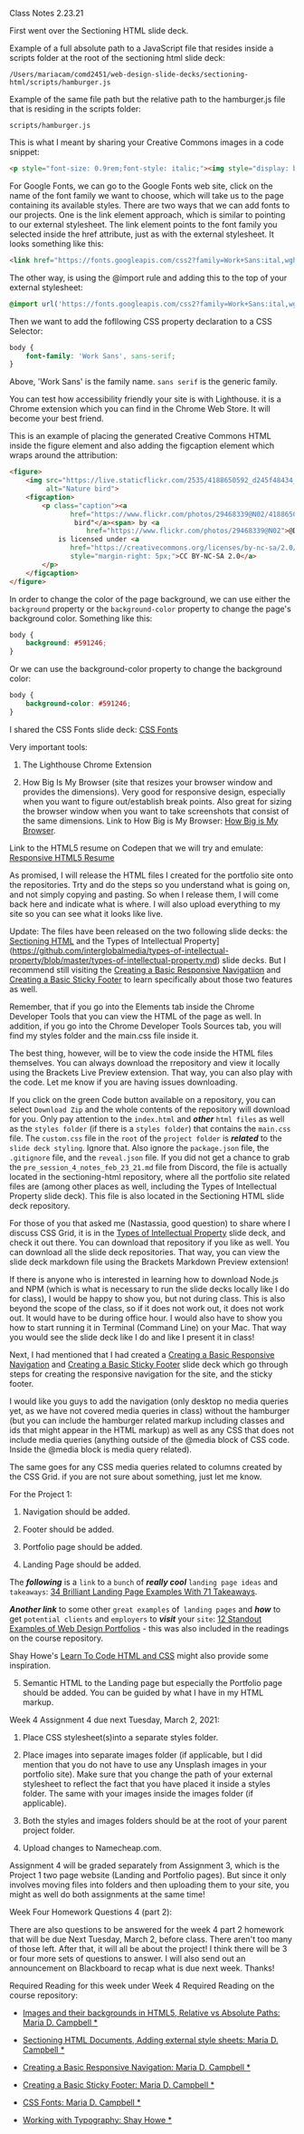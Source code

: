 Class Notes 2.23.21

First went over the Sectioning HTML slide deck.

Example of a full absolute path to a JavaScript file that resides inside a scripts folder at the root of the sectioning html slide deck:

```shell
/Users/mariacam/comd2451/web-design-slide-decks/sectioning-html/scripts/hamburger.js
```

Example of the same file path but the relative path to the hamburger.js file that is residing in the scripts folder:

```shell
scripts/hamburger.js
```

This is what I meant by sharing your Creative Commons images in a code snippet:

```html
<p style="font-size: 0.9rem;font-style: italic;"><img style="display: block;" src="https://upload.wikimedia.org/wikipedia/commons/2/2f/Yorkshire_pigs_at_animal_sanctuary.jpg" alt="File:Yorkshire pigs at animal sanctuary.jpg"><a href="https://commons.wikimedia.org/w/index.php?curid=11762434">"File:Yorkshire pigs at animal sanctuary.jpg"</a><span> by <a href="https://www.flickr.com/photos/28267496@N00">Mark Peters from Baltimore, USA</a></span> is licensed under <a href="https://creativecommons.org/licenses/by/2.0?ref=ccsearch&atype=html" style="margin-right: 5px;">CC BY 2.0</a><a href="https://creativecommons.org/licenses/by/2.0?ref=ccsearch&atype=html" target="_blank" rel="noopener noreferrer" style="display: inline-block;white-space: none;margin-top: 2px;margin-left: 3px;height: 22px !important;"><img style="height: inherit;margin-right: 3px;display: inline-block;" src="https://search.creativecommons.org/static/img/cc_icon.svg?image_id=153f4ff9-c5cc-4897-8328-b378105fa28e" /><img style="height: inherit;margin-right: 3px;display: inline-block;" src="https://search.creativecommons.org/static/img/cc-by_icon.svg" /></a></p>
```

For Google Fonts, we can go to the Google Fonts web site, click on the name of the font family we want to choose, which will take us to the page containing its available styles. There are two ways that we can add fonts to our projects. One is the link element approach, which is similar to pointing to our external stylesheet. The link element points to the font family you selected inside the href attribute, just as with the external stylesheet. It looks something like this:

```html
<link href="https://fonts.googleapis.com/css2?family=Work+Sans:ital,wght@0,300;1,100&display=swap" rel="stylesheet">
```

The other way, is using the @import rule and adding this to the top of your external stylesheet:

```css
@import url('https://fonts.googleapis.com/css2?family=Work+Sans:ital,wght@0,300;1,100&display=swap');
```

Then we want to add the fofllowing CSS property declaration to a CSS Selector:

```css
body {
    font-family: 'Work Sans', sans-serif;
}
```

Above, 'Work Sans' is the family name. `sans serif` is the generic family.

You can test how accessibility friendly your site is with Lighthouse. it is a Chrome extension which you can find in the Chrome Web Store. It will become your best friend.

This is an example of placing the generated Creative Commons HTML inside the figure element and also adding the figcaption element which wraps around the attribution:

```html
<figure>
	<img src="https://live.staticflickr.com/2535/4188650592_d245f48434_b.jpg"
		 alt="Nature bird">
	<figcaption>
		<p class="caption"><a
			   href="https://www.flickr.com/photos/29468339@N02/4188650592">"Nature
				bird"</a><span> by <a
				   href="https://www.flickr.com/photos/29468339@N02">@Doug88888</a></span>
			is licensed under <a
			   href="https://creativecommons.org/licenses/by-nc-sa/2.0/?ref=ccsearch&atype=html"
			   style="margin-right: 5px;">CC BY-NC-SA 2.0</a>
		</p>
	</figcaption>
</figure>
```

In order to change the color of the page background, we can use either the `background` property or the `background-color` property to change the page's background color. Something like this:

```css
body {
    background: #591246;
}
```
Or we can use the background-color property to change the background color:

```css
body {
    background-color: #591246;
}
```

I shared the CSS Fonts slide deck:  [CSS Fonts](github.com/interglobalmedia/css-fonts/blob/master/css-fonts.md)

Very important tools:

1. The Lighthouse Chrome Extension

2. How Big Is My Browser (site that resizes your browser window and provides the dimensions). Very good for responsive design, especially when you want to figure out/establish break points. Also great for sizing the browser window when you want to take screenshots that consist of the same dimensions. Link to How Big is My Browser:  [How Big is My Browser](http://howbigismybrowser.com/).

Link to the HTML5 resume on Codepen that we will try and emulate: [Responsive HTML5 Resume](codepen.io/jaredpearce/pen/iBdxb)

As promised, I will release the HTML files I created for the portfolio site onto the repositories. Trty and do the steps so you understand what is going on, and not simply copying and pasting. So when I release them, I will come back here and indicate what is where. I will also upload everything to my site so you can see what it looks like live.

Update: The files have been released on the two following slide decks: the [Sectioning HTML](https://github.com/interglobalmedia/sectioning-html/blob/master/sectioning-html.md) and the Types of Intellectual Property](https://github.com/interglobalmedia/types-of-intellectual-property/blob/master/types-of-intellectual-property.md) slide decks. But I recommend still visiting the [Creating a Basic Responsive Navigatiion](https://github.com/interglobalmedia/basic-responsive-navigation/blob/master/basic-responsive-navigation.md) and [Creating a Basic Sticky Footer](https://github.com/interglobalmedia/basic-sticky-footer/blob/master/basic-sticky-footer.md) to learn specifically about those two features as well.

Remember, that if you go into the Elements tab inside the Chrome Developer Tools that you can view the HTML of the page as well. In addition, if you go into the Chrome Developer Tools Sources tab, you will find my styles folder and the main.css file inside it.

The best thing, however, will be to view the code inside the HTML files themselves. You can always download the rrepository and view it locally using the Brackets Live Preview extension. That way, you can also play with the code. Let me know if you are having issues downloading.

If you click on the green Code button available on a repository, you can select `Download Zip` and the whole contents of the repository will download for you. Only pay attention to the `index.html` and ***other*** `html files` as well as the `styles folder` (if there is a `styles folder`)  that contains the `main.css` file. The `custom.css` file in the `root` of the `project folder` is ***related*** to the  `slide deck styling`. Ignore that. Also ignore the `package.json` file, the` .gitignore` file, and the `reveal.json` file. If you did not get a chance to grab the `pre_session_4_notes_feb_23_21.md` file from Discord, the file is actually located in the sectioning-html repository, where all the portfolio site related files are (among other places as well, including the Types of Intellectual Property slide deck). This file is also located in the Sectioning HTML slide deck repository.

For those of you that asked me (Nastassia, good question) to share where I discuss CSS Grid, it is in the [Types of Intellectual Property](https://github.com/interglobalmedia/types-of-intellectual-property/blob/master/types-of-intellectual-property.md) slide deck, and check it out there. You can download that repository if you like as well. You can download all the slide deck repositories. That way, you can view the slide deck markdown file using the Brackets Markdown Preview extension!

If there is anyone who is interested in learning how to download Node.js and NPM (which is what is necessary to run the slide decks locally like I do for class), I would be happy to show you, but not during class. This is also beyond the scope of the class, so if it does not work out,  it does not work out. It would have to be during office hour. I would also have to show you how to start running it in Terminal (Command Line) on your Mac. That way you would see the slide deck like I do and like I present it in class!

Next, I had mentioned that I had created a [Creating a Basic Responsive Navigation](https://github.com/interglobalmedia/basic-responsive-navigation/blob/master/basic-responsive-navigation.md) and [Creating a Basic Sticky Footer](https://github.com/interglobalmedia/basic-sticky-footer/blob/master/basic-sticky-footer.md) slide deck which go through steps for creating the responsive navigation for the site, and the sticky footer.

I would like you guys to add the navigation (only desktop no media queries yet, as we have not covered media queries in class) without the hamburger (but you can include the hamburger related markup including classes and ids that might appear in the HTML markup) as well as any CSS that does not include media queries (anything outside of the @media block of CSS code. Inside the @media block is media query related).

The same goes for any CSS media queries related to columns created by the CSS Grid. if you are not sure about something, just let me know.

For the Project 1:

1. Navigation should be added.

2. Footer should be added.

3. Portfolio page should be added.

4. Landing Page should be added.

The ***following*** is a `link` to a `bunch` of ***really cool*** `landing page ideas` and `takeaways`: [34 Brilliant Landing Page Examples
With 71 Takeaways](https://klientboost.com/cro/landing-page-examples/).

***Another link*** to some other `great examples` of` landing pages` and ***how*** to get `potential clients` and `employers` to ***visit*** your `site`:  [12 Standout Examples of Web Design Portfolios](https://elementor.com/blog/web-design-portfolio-examples/) - this was also included in the readings on the course repository.

Shay Howe's [Learn To Code HTML and CSS](https://learn.shayhowe.com/) might also provide some inspiration.

5. Semantic HTML to the Landing page but especially the Portfolio page should be added. You can be guided by what I have in my HTML markup.

Week 4 Assignment 4 due next Tuesday, March 2, 2021:

1. Place CSS stylesheet(s)into a separate styles folder.

2. Place images into separate images folder (if applicable, but I did mention that you do not have to use any Unsplash images in your portfolio site). Make sure that you change the path of your external stylesheet to reflect the fact that you have placed it inside a styles folder. The same with your images inside the images folder (if applicable).

3. Both the styles and images folders should be at the root of your parent project folder.

4. Upload changes to Namecheap.com.

Assignment 4 will be graded separately from Assignment 3, which is the Project 1 two page website (Landing and Portfolio pages). But since it only involves moving files into folders and then uploading them to your site, you might as well do both assignments at the same time!

Week Four Homework Questions 4 (part 2):

There are also questions to be answered for the week 4 part 2 homework that will be due Next Tuesday, March 2, before class.
There aren't too many of those left. After that, it will all be about the project! I think there will be 3 or four more sets of questions to answer. I will also send out an announcement on Blackboard to recap what is due next week. Thanks!

Required Reading for this week under Week 4 Required Reading on the course repository:

+ [Images and their backgrounds in HTML5, Relative vs Absolute Paths: Maria D. Campbell *](https://github.com/interglobalmedia/image-backgrounds-rel-abs-paths/blob/master/image-backgrounds-rel-abs-paths.md)

+ [Sectioning HTML Documents, Adding external style sheets: Maria D. Campbell *](https://github.com/interglobalmedia/sectioning-html/blob/master/sectioning-html.md)

+ [Creating a Basic Responsive Navigation: Maria D. Campbell *](https://github.com/interglobalmedia/basic-responsive-navigation/blob/master/basic-responsive-navigation.md)

+ [Creating a Basic Sticky Footer: Maria D. Campbell *](https://github.com/interglobalmedia/basic-sticky-footer/blob/master/basic-sticky-footer.md)

+ [CSS Fonts: Maria D. Campbell *](https://github.com/interglobalmedia/css-fonts/blob/master/css-fonts.md)

+ [Working with Typography: Shay Howe *](https://learn.shayhowe.com/html-css/working-with-typography/)
